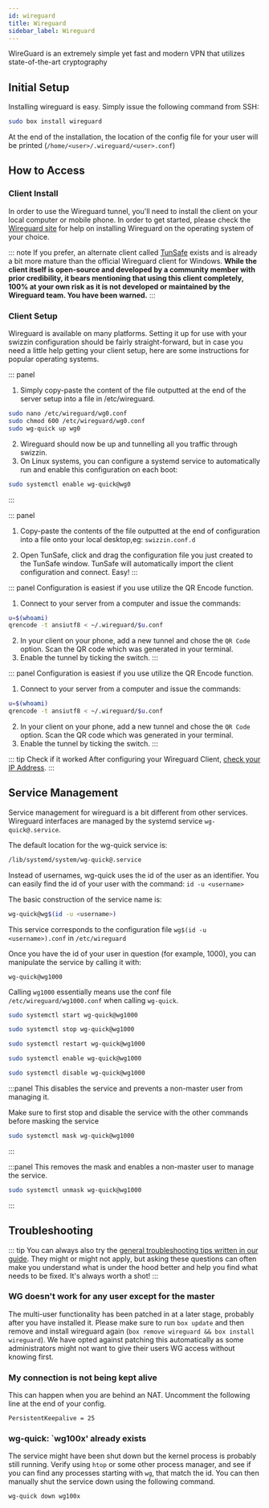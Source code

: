 ```yaml
---
id: wireguard
title: Wireguard
sidebar_label: Wireguard
---
```


WireGuard is an extremely simple yet fast and modern VPN that utilizes state-of-the-art cryptography

## Initial Setup

Installing wireguard is easy. Simply issue the following command from SSH:

```bash main
sudo box install wireguard
```

At the end of the installation, the location of the config file for your user will be printed (`/home/<user>/.wireguard/<user>.conf`)

## How to Access

### Client Install
In order to use the Wireguard tunnel, you'll need to install the client on your local computer or mobile phone. In order to get started, please check the [Wireguard site](https://www.wireguard.com/install/) for help on installing Wireguard on the operating system of your choice.

::: note
If you prefer, an alternate client called [TunSafe](https://tunsafe.com/download) exists and is already a bit more mature than the official Wireguard client for Windows. **While the client itself is open-source and developed by a community member with prior credibility, it bears mentioning that using this client completely, 100% at your own risk as it is not developed or maintained by the Wireguard team. You have been warned.**
:::

### Client Setup

Wireguard is available on many platforms. Setting it up for use with your swizzin configuration should be fairly straight-forward, but in case you need a little help getting your client setup, here are some instructions for popular operating systems.

<!--DOCUSAURUS_CODE_TABS-->
<!--Linux / OS X-->
::: panel
1. Simply copy-paste the content of the file outputted at the end of the server setup into a file in /etc/wireguard.
```bash
sudo nano /etc/wireguard/wg0.conf
sudo chmod 600 /etc/wireguard/wg0.conf
sudo wg-quick up wg0
```
2. Wireguard should now be up and tunnelling all you traffic through swizzin.
3. On Linux systems, you can configure a systemd service to automatically run and enable this configuration on each boot:
```bash
sudo systemctl enable wg-quick@wg0
```
:::
<!--Windows-->
::: panel
1. Copy-paste the contents of the file outputted at the end of configuration into a file onto your local desktop,eg: `swizzin.conf.d`

2. Open TunSafe, click and drag the configuration file you just created to the TunSafe window. TunSafe will automatically import the client configuration and connect. Easy!
:::
<!--Android-->
::: panel
Configuration is easiest if you use utilize the QR Encode function.

1. Connect to your server from a computer and issue the commands:
```bash
u=$(whoami)
qrencode -t ansiutf8 < ~/.wireguard/$u.conf
```
2. In your client on your phone, add a new tunnel and chose the `QR Code` option. Scan the QR code which was generated in your terminal.
3. Enable the tunnel by ticking the switch.
:::
<!--iOS-->
::: panel
Configuration is easiest if you use utilize the QR Encode function.

1. Connect to your server from a computer and issue the commands:
```bash
u=$(whoami)
qrencode -t ansiutf8 < ~/.wireguard/$u.conf
```
2. In your client on your phone, add a new tunnel and chose the `QR Code` option. Scan the QR code which was generated in your terminal.
3. Enable the tunnel by ticking the switch.
:::
<!--END_DOCUSAURUS_CODE_TABS-->

::: tip Check if it worked
After configuring your Wireguard Client, [check your IP Address](https://duckduckgo.com/?q=ip+address&ia=answer).
:::

## Service Management

Service management for wireguard is a bit different from other services. Wireguard interfaces are managed by the systemd service `wg-quick@.service`.

The default location for the wg-quick service is:

```bash
/lib/systemd/system/wg-quick@.service
```

Instead of usernames, wg-quick uses the id of the user as an identifier. You can easily find the id of your user with the command: `id -u <username>`

The basic construction of the service name is:

```bash
wg-quick@wg$(id -u <username>)
```

This service corresponds to the configuration file `wg$(id -u <username>).conf` in `/etc/wireguard`

Once you have the id of your user in question (for example, 1000), you can manipulate the service by calling it with:

```
wg-quick@wg1000
```

Calling `wg1000` essentially means use the conf file `/etc/wireguard/wg1000.conf` when calling `wg-quick`.


<!--DOCUSAURUS_CODE_TABS-->
<!--Start-->
```bash
sudo systemctl start wg-quick@wg1000
```
<!--Stop-->
```bash
sudo systemctl stop wg-quick@wg1000
```
<!--Restart-->
```bash
sudo systemctl restart wg-quick@wg1000
```
<!--Enable-->
```bash
sudo systemctl enable wg-quick@wg1000
```
<!--Disable-->
```bash
sudo systemctl disable wg-quick@wg1000
```
<!--Mask-->
:::panel
This disables the service and prevents a non-master user from managing it.

Make sure to first stop and disable the service with the other commands before masking the service
```bash
sudo systemctl mask wg-quick@wg1000
```
:::
<!--Unmask-->
:::panel
This removes the mask and enables a non-master user to manage the service.
```bash
sudo systemctl unmask wg-quick@wg1000
```
:::
<!--END_DOCUSAURUS_CODE_TABS-->

## Troubleshooting

::: tip 
You can always also try the [general troubleshooting tips written in our guide](/guides/troubleshooting). They might or might not apply, but asking these questions can often make you understand what is under the hood better and help you find what needs to be fixed. It's always worth a shot!
:::

### WG doesn't work for any user except for the master
The multi-user functionality has been patched in at a later stage, probably after you have installed it. Please make sure to run `box update` and then remove and install wireguard again (`box remove wireguard && box install wireguard`). We have opted against patching this automatically as some administrators might not want to give their users WG access without knowing first.

### My connection is not being kept alive
This can happen when you are behind an NAT. Uncomment the following line at the end of your config. 

```plaintext
PersistentKeepalive = 25
```

### wg-quick: `wg100x' already exists
The service might have been shut down but the kernel process is probably still running. Verify using `htop` or some other process manager, and see if you can find any processes starting with `wg`, that match the id. You can then manually shut the service down using the following command.

```bash
wg-quick down wg100x
```